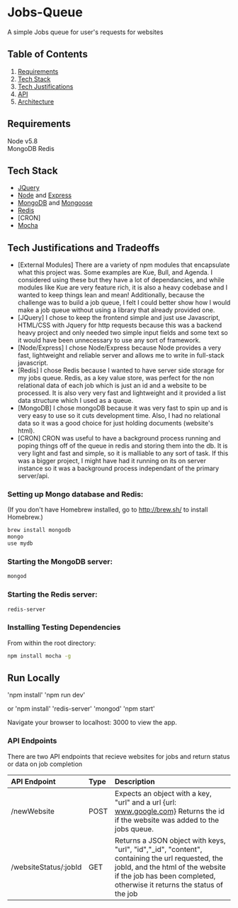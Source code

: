# Jobs-Queue
A simple Jobs queue for user's requests for websites


## Table of Contents

1. [Requirements](#requirements)
1. [Tech Stack](#tech-stack)
1. [Tech Justifications](#tech-justifications-and-tradeoffs)
1. [API](#API-endpoints)
1. [Architecture](#high-level-architecture)


## Requirements

Node v5.8  
MongoDB
Redis

## Tech Stack
- [JQuery](https://jquery.com/)
- [Node](https://nodejs.org/en/) and [Express](http://expressjs.com/)
- [MongoDB](https://www.mongodb.com/) and [Mongoose](http://mongoosejs.com/docs)
- [Redis](http://redis.io/)
- [CRON]
- [Mocha](https://mochajs.org/)

## Tech Justifications and Tradeoffs
- [External Modules] There are a variety of npm modules that encapsulate what this project was. Some examples are Kue, Bull, and Agenda. I considered using these but they have a lot of dependancies, and while modules like Kue are very feature rich, it is also a heavy codebase and I wanted to keep things lean and mean! Additionally, because the challenge was to build a job queue, I felt I could better show how I would make a job queue without using a library that already provided one. 
- [JQuery] I chose to keep the frontend simple and just use Javascript, HTML/CSS with Jquery for http requests because this was a backend heavy project and only needed two simple input fields and some text so it would have been unnecessary to use any sort of framework. 
- [Node/Express] I chose Node/Express because Node provides a very fast, lightweight and reliable server and allows me to write in full-stack javascript. 
- [Redis] I chose Redis because I wanted to have server side storage for my jobs queue. Redis, as a key value store, was perfect for the non relational data of each job which is just an id and a website to be processed. It is also very very fast and lightweight and it provided a list data structure which I used as a queue. 
- [MongoDB] I chose mongoDB because it was very fast to spin up and is very easy to use so it cuts development time. Also, I had no relational data so it was a good choice for just holding documents (website's html).
- [CRON] CRON was useful to have a background process running and poping things off of the queue in redis and storing them into the db. It is very light and fast and simple, so it is malliable to any sort of task. If this was a bigger project, I might have had it running on its on server instance so it was a background process independant of the primary server/api. 


### Setting up Mongo database and Redis:
(If you don't have Homebrew installed, go to http://brew.sh/ to install Homebrew.)
```sh
brew install mongodb
mongo
use mydb
```

### Starting the MongoDB server:

```sh
mongod
```

### Starting the Redis server:

```sh
redis-server
```

### Installing Testing Dependencies

From within the root directory:

```sh
npm install mocha -g
```

## Run Locally
'npm install'
'npm run dev'

or 
'npm install'
'redis-server'
'mongod'
'npm start'


Navigate your browser to localhost: 3000 to view the app.

### API Endpoints
There are two API endpoints that recieve websites for jobs and return status or data on job completion

| API Endpoint        | Type        | Description
| :------------- |:-------- |:-------- 
| /newWebsite      | POST | Expects an object with a key, "url" and a url {url: www.google.com} Returns the id if the website was added to the jobs queue. 
| /websiteStatus/:jobId | GET | Returns a JSON object with keys, "url", "id","_id", "content", containing the url requested, the jobId, and the html of the website if the job has been completed, otherwise it returns the status of the job |  


